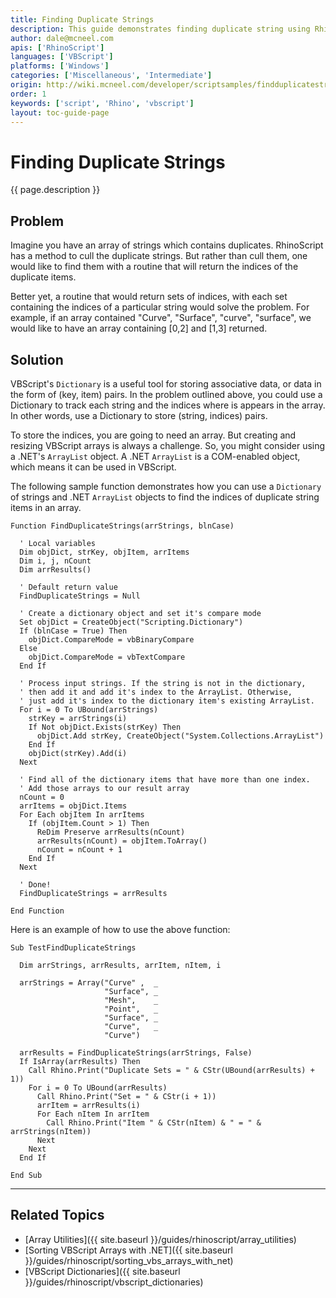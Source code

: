 ```yaml
---
title: Finding Duplicate Strings
description: This guide demonstrates finding duplicate string using RhinoScript.
author: dale@mcneel.com
apis: ['RhinoScript']
languages: ['VBScript']
platforms: ['Windows']
categories: ['Miscellaneous', 'Intermediate']
origin: http://wiki.mcneel.com/developer/scriptsamples/findduplicatestrings
order: 1
keywords: ['script', 'Rhino', 'vbscript']
layout: toc-guide-page
---
```


# Finding Duplicate Strings

{{ page.description }}

## Problem

Imagine you have an array of strings which contains duplicates.  RhinoScript has a method to cull the duplicate strings.  But rather than cull them, one would like to find them with a routine that will return the indices of the duplicate items.

Better yet, a routine that would return sets of indices, with each set containing the indices of a particular string would solve the problem. For example, if an array contained "Curve", "Surface", "curve", "surface", we would like to have an array containing [0,2] and [1,3] returned.

## Solution

VBScript's `Dictionary` is a useful tool for storing associative data, or data in the form of (key, item) pairs. In the problem outlined above, you could use a Dictionary to track each string and the indices where is appears in the array. In other words, use a Dictionary to store (string, indices) pairs.

To store the indices, you are going to need an array. But creating and resizing VBScript arrays is always a challenge. So, you might consider using a .NET's `ArrayList` object.  A .NET `ArrayList` is a COM-enabled object, which means it can be used in VBScript.

The following sample function demonstrates how you can use a `Dictionary` of strings and .NET `ArrayList` objects to find the indices of duplicate string items in an array.

```vbnet
Function FindDuplicateStrings(arrStrings, blnCase)

  ' Local variables
  Dim objDict, strKey, objItem, arrItems
  Dim i, j, nCount
  Dim arrResults()

  ' Default return value
  FindDuplicateStrings = Null

  ' Create a dictionary object and set it's compare mode
  Set objDict = CreateObject("Scripting.Dictionary")
  If (blnCase = True) Then
    objDict.CompareMode = vbBinaryCompare
  Else
    objDict.CompareMode = vbTextCompare
  End If

  ' Process input strings. If the string is not in the dictionary,
  ' then add it and add it's index to the ArrayList. Otherwise,
  ' just add it's index to the dictionary item's existing ArrayList.
  For i = 0 To UBound(arrStrings)
    strKey = arrStrings(i)
    If Not objDict.Exists(strKey) Then
      objDict.Add strKey, CreateObject("System.Collections.ArrayList")
    End If      
    objDict(strKey).Add(i)
  Next

  ' Find all of the dictionary items that have more than one index.
  ' Add those arrays to our result array
  nCount = 0
  arrItems = objDict.Items
  For Each objItem In arrItems
    If (objItem.Count > 1) Then
      ReDim Preserve arrResults(nCount)    
      arrResults(nCount) = objItem.ToArray()
      nCount = nCount + 1
    End If
  Next

  ' Done!
  FindDuplicateStrings = arrResults

End Function
```

Here is an example of how to use the above function:

```vbnet
Sub TestFindDuplicateStrings

  Dim arrStrings, arrResults, arrItem, nItem, i

  arrStrings = Array("Curve" ,  _
                     "Surface", _
                     "Mesh",    _
                     "Point",   _
                     "Surface", _
                     "Curve",   _
                     "Curve")

  arrResults = FindDuplicateStrings(arrStrings, False)
  If IsArray(arrResults) Then
    Call Rhino.Print("Duplicate Sets = " & CStr(UBound(arrResults) + 1))
    For i = 0 To UBound(arrResults)
      Call Rhino.Print("Set = " & CStr(i + 1))
      arrItem = arrResults(i)
      For Each nItem In arrItem
        Call Rhino.Print("Item " & CStr(nItem) & " = " & arrStrings(nItem))
      Next
    Next
  End If

End Sub
```

---

## Related Topics

- [Array Utilities]({{ site.baseurl }}/guides/rhinoscript/array_utilities)
- [Sorting VBScript Arrays with .NET]({{ site.baseurl }}/guides/rhinoscript/sorting_vbs_arrays_with_net)
- [VBScript Dictionaries]({{ site.baseurl }}/guides/rhinoscript/vbscript_dictionaries)
